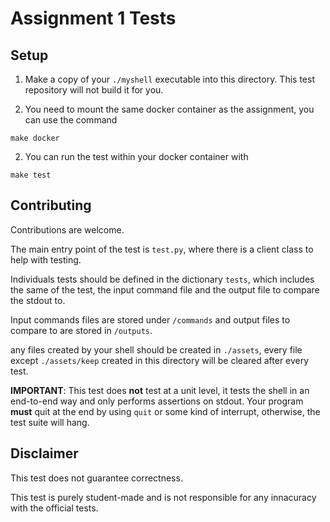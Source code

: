 # Assignment 1 Tests

## Setup

1. Make a copy of your `./myshell` executable into this directory. This test repository will not build it for you.

2. You need to mount the same docker container as the assignment, you can use the command

```make
make docker
```

2. You can run the test within your docker container with

```make
make test
```

## Contributing

Contributions are welcome.

The main entry point of the test is `test.py`, where there is a client class to help with testing.

Individuals tests should be defined in the dictionary `tests`, which includes the same of the test, the input command file and the output file to compare the stdout to.

Input commands files are stored under `/commands` and output files to compare to are stored in `/outputs`.

any files created by your shell should be created in `./assets`, every file except `./assets/keep` created in this directory will be cleared after every test.

**IMPORTANT**: This test does **not** test at a unit level, it tests the shell in an end-to-end way and only performs assertions on stdout. Your program **must** quit at the end by using `quit` or some kind of interrupt, otherwise, the test suite will hang.

## Disclaimer

This test does not guarantee correctness.

This test is purely student-made and is not responsible for any innacuracy with the official tests.
